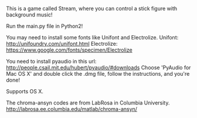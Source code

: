 This is a game called Stream, where you can control a stick figure with background music!

Run the main.py file in Python2!

You may need to install some fonts like Unifont and Electrolize.
Unifont: http://unifoundry.com/unifont.html
Electrolize: https://www.google.com/fonts/specimen/Electrolize

You need to install pyaudio in this url:
http://people.csail.mit.edu/hubert/pyaudio/#downloads
Choose 'PyAudio for Mac OS X' and double click the .dmg file, follow the instructions, and you're done!

Supports OS X.

The chroma-ansyn codes are from LabRosa in Columbia University.
http://labrosa.ee.columbia.edu/matlab/chroma-ansyn/